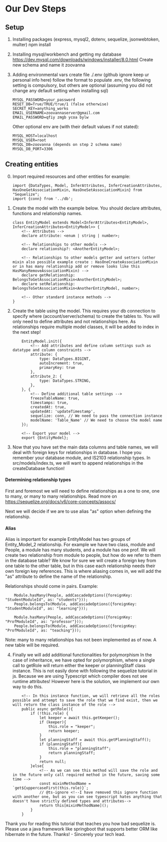 # Our Dev Steps

## Setup

1.  Installing packages (express, mysql2, dotenv, sequelize, jsonwebtoken, multer)
    npm install <package>

2.  Installing mysql/workbench and getting my database
    https://dev.mysql.com/downloads/windows/installer/8.0.html
    Create new schema and name it zoovanna

3.  Adding environmental vars
    create file ./.env (github ignore keep ur personal info here)
    follow the format to populate .env, the following setting is compulsory, but others are optional (assuming you did not change any default setting when installing sql)

        MYSQL_PASSWORD=your_password
        RESET_DB=True/TRUE/true/1 (false otherwise)
        SECRET_KEY=anything_works
        EMAIL_USERNAME=zoovannaserver@gmail.com
        EMAIL_PASSWORD=qfiy zmgb ycoa bylw

    Other optional env are (with their default values if not stated):

        MYSQL_HOST=localhost
        MYSQL_USER=root
        MYSQL_DB=zoovanna (depends on step 2 schema name)
        MYSQL_DB_PORT=3306

## Creating entities

0.  Import required resources and other entities for example:

        import {DataTypes, Model, InferAttributes, InferCreationAttributes, HasOneGetAssociationMixin, HasOneSetAssociationMixin} from "Sequelize";
        import {conn} from '../db';

1.  Create the model with the example below. You should declare attributes, functions and relationship names.

        class EntityModel extends Model<InferAttributes<EntityModel>, InferCreationAttributes<EntityModel>> {
            <!-- Attributes -->
            declare attribute: <enum | string | number>;

            <!-- Relationships to other models -->
            declare relationship?: <AnotherEntityModel>;

            <!-- Relationships to other models getter and setters (other mixin also possible example create : HasOneCreateAssociationMixin or in has many relationship add or remove looks like this HasManyRemoveAssociationMixin) -->
            declare getRelationship: BelongsToGetAssociationMixin<AnotherEntityModel>;
            declare setRelationship: BelongsToSetAssociationMixin<AnotherEntityModel, number>;

            <!-- Other standard instance methods -->
        }

2.  Create the table using the model. This requires your db connection to specify where (account/server/schema) to create the tables to.
    You will only need to define attributes and not relationships here.
    As relationships require multiple model classes, it will be added to index in the next step!

            EntityModel.init({
                <!-- Add attributes and define column settings such as datatype and column constraints -->
                attribute: {
                    type: DataTypes.BIGINT,
                    autoIncrement: true,
                    primaryKey: true
                },
                attribute_2: {
                    type: DataTypes.STRING,
                },
            }, {
                <!-- Define additional table settings -->
                freezeTableName: true,
                timestamps: true,
                createdAt: true,
                updatedAt: 'updateTimestamp',
                sequelize: conn, // We need to pass the connection instance
                modelName: 'Table_Name' // We need to choose the model name
            });

            <!-- Export your model -->
            export {EntityModel};

3.  Now that you have set the main data columns and table names, we will deal with foreign keys for relationships in database. I hope you remember your database module, and IS2103 relationship types.
    In src/models/index.ts, we will want to append relationships in the createDatabase function!

#### Determining relationship types

First and foremost we will need to define relationships as a one to one, one to many, or many to many relationships.
Read more on https://sequelize.org/docs/v6/core-concepts/assocs/

Next we will decide if we are to use alias "as" option when defining the relationship.

#### Alias

Alias is important for example EntityModel has two groups of Entity_Model_2 relationship.
For example we have two class, module and People, a module has many students, and a module has one prof. We will create two relationship from module to people, but how do we refer to them in the database table?
We know for sure we will create a foreign key from one table to the other table, but in this case each relationship needs their own foreign key references.
This is where aliasing comes in, we will add the "as" attribute to define the name of the relationship.

Relationships should come in pairs. Example:

        Module.hasMany(People, addCascadeOptions({foreignKey: "StudentModuleId", as: "students"}));
        People.belongsTo(Module, addCascadeOptions({foreignKey: "StudentModuleId", as: "learning"}));

        Module.hasMany(People, addCascadeOptions({foreignKey: "ProfModuleId", as: "professor"}));
        People.belongsTo(Module, addCascadeOptions({foreignKey: "ProfModuleId", as: "teaching"}));

Note: many to many relationships has not been implemented as of now. A new table will be required.

4.  Finally we will add additional functionalities for polymorphism
    In the case of inheritance, we have opted for polymorphism, where a single call to getRole will return either the keeper or planningStaff class instance.
    This is not easily done with following the sequelize tutorial in js. Because we are using Typescript which compiler does not see runtime attributes!
    However here is the solution, we implement our own way to do this.

            <!-- In this instance function, we will retrieve all the roles possible and attempt to save the role that we find exist, then we will return the class instance of the role -->
            public async getRole(){
                if (!this.role) {
                    let keeper = await this.getKeeper();
                    if (keeper){
                        this.role = "keeper";
                        return keeper;
                    }
                    let planningStaff = await this.getPlanningStaff();
                    if (planningStaff){
                        this.role = "planningStaff";
                        return planningStaff;
                    }
                    return null;
                }else{
                    <!-- As we can see this method will save the role and in the future only call required method in the future, saving some time -->
                    const mixinMethodName = `get${uppercaseFirst(this.role)}`;
                    // @ts-ignore <!--I have removed this ignore function with another one, but as you can see typescript hates anything that doesn't have strictly defined types and attributes-->
                    return this[mixinMethodName]();
                }
            }

Thank you for reading this tutorial that teaches you how bad sequelize is. Please use a java framework like springboot that supports better ORM like hibernate in the future. Thanks! - Sincerely your tech lead.
